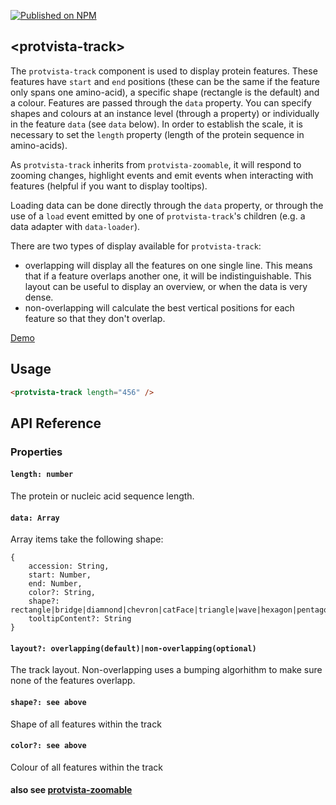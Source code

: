 [![Published on NPM](https://img.shields.io/npm/v/protvista-track.svg)](https://www.npmjs.com/package/protvista-track)

## &lt;protvista-track&gt;

The `protvista-track` component is used to display protein features. These features have `start` and `end` positions (these can be the same if the feature only spans one amino-acid), a specific shape (rectangle is the default) and a colour. Features are passed through the `data` property. You can specify shapes and colours at an instance level (through a property) or individually in the feature `data` (see `data` below). In order to establish the scale, it is necessary to set the `length` property (length of the protein sequence in amino-acids).

As `protvista-track` inherits from `protvista-zoomable`, it will respond to zooming changes, highlight events and emit events when interacting with features (helpful if you want to display tooltips).

Loading data can be done directly through the `data` property, or through the use of a `load` event emitted by one of `protvista-track`'s children (e.g. a data adapter with `data-loader`).

There are two types of display available for `protvista-track`:
 * overlapping will display all the features on one single line. This means that if a feature overlaps another one, it will be indistinguishable. This layout can be useful to display an overview, or when the data is very dense.
 * non-overlapping will calculate the best vertical positions for each feature so that they don't overlap.

[Demo](https://ebi-webcomponents.github.io/nightingale/#/track)

## Usage

```html
<protvista-track length="456" />
```

## API Reference

### Properties

#### `length: number`

The protein or nucleic acid sequence length.

#### `data: Array`

Array items take the following shape:
```
{
    accession: String,
    start: Number,
    end: Number,
    color?: String,
    shape?: rectangle|bridge|diamnond|chevron|catFace|triangle|wave|hexagon|pentagon|circle|arrow|doubleBar,
    tooltipContent?: String
}
```

#### `layout?: overlapping(default)|non-overlapping(optional)`
The track layout. Non-overlapping uses a bumping algorhithm to make sure none of the features overlapp.

#### `shape?: see above`
Shape of all features within the track

#### `color?: see above`
Colour of all features within the track

#### also see [protvista-zoomable](https://github.com/ebi-webcomponents/nightingale/blob/master/packages/protvista-zoomable/README.md#properties)
